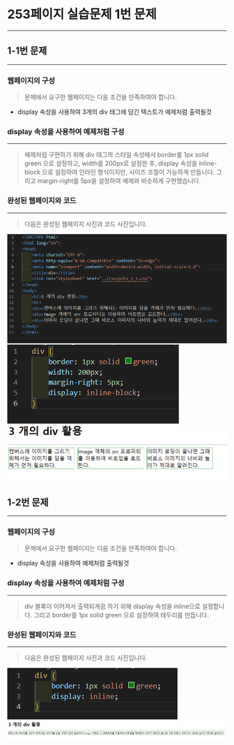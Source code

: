 # 253페이지 실습문제 1번 문제

-----------------------------

## 1-1번 문제

-----------------------------

### 웹페이지의 구성

> 문제에서 요구한 웹페이지는 다음 조건을 만족하여야 합니다.

+ display 속성을 사용하여 3개의 div 태그에 담긴 텍스트가 예제처럼 출력될것

### display 속성을 사용하여 예제처럼 구성

-----------------------------

> 예제처럼 구현하기 위해 div 태그의 스타일 속성에서 border를 1px solid green 으로 설정하고, width를 200px로 설정한 후, display 속성을 inline-block 으로 설정하여 인라인 형식이지만, 사이즈 조절이 가능하게 만듭니다. 그리고 margin-right를 5px을 설정하여 예제와 비슷하게 구현했습니다.

### 완성된 웹페이지와 코드

-----------------------------

> 다음은 완성된 웹페이지 사진과 코드 사진입니다.

<img src="./image/p253_1_1코드.png">
<img src="./image/p253_1_1스타일.png">
<img src="./image/p253_1_1웹페이지.png">

## 1-2번 문제

-----------------------------

### 웹페이지의 구성

> 문제에서 요구한 웹페이지는 다음 조건을 만족하여야 합니다.

+ display 속성을 사용하여 예제처럼 출력될것

### display 속성을 사용하여 예제처럼 구성

-----------------------------

> div 블록이 이어져서 출력되게끔 하기 위해 display 속성을 inline으로 설정합니다. 그리고 border를 1px solid green 으로 설정하여 테두리를 만듭니다.

### 완성된 웹페이지와 코드

-----------------------------

> 다음은 완성된 웹페이지 사진과 코드 사진입니다.

<img src="./image/p253_1_2스타일.png">
<img src="./image/p253_1_2웹페이지.png">